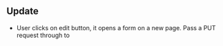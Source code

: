 ## Update

- User clicks on edit button, it opens a form on a new page. Pass a PUT request through to 